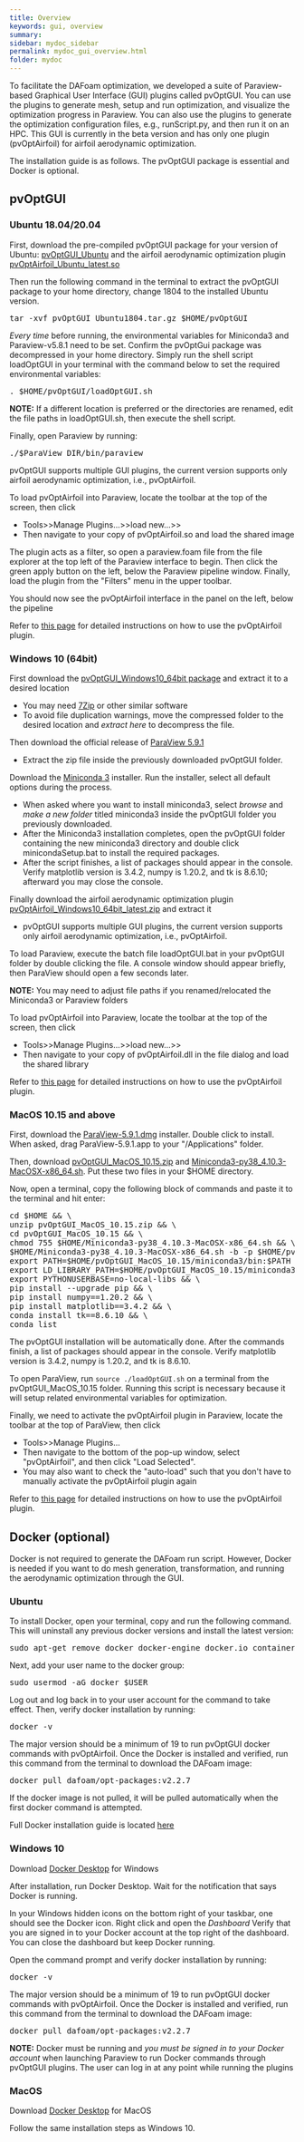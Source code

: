 ```yaml
---
title: Overview
keywords: gui, overview
summary: 
sidebar: mydoc_sidebar
permalink: mydoc_gui_overview.html
folder: mydoc
---
```


To facilitate the DAFoam optimization, we developed a suite of Paraview-based Graphical User Interface (GUI) plugins called pvOptGUI. You can use the plugins to generate mesh, setup and run optimization, and visualize the optimization progress in Paraview. You can also use the plugins to generate the optimization configuration files, e.g., runScript.py, and then run it on an HPC. This GUI is currently in the beta version and has only one plugin (pvOptAirfoil) for airfoil aerodynamic optimization. 

The installation guide is as follows. The pvOptGUI package is essential and Docker is optional.

## pvOptGUI

### Ubuntu 18.04/20.04

First, download the pre-compiled pvOptGUI package for your version of Ubuntu: [pvOptGUI_Ubuntu](https://github.com/DAFoam/files/releases/tag/pvOptGUI) and the airfoil aerodynamic optimization plugin [pvOptAirfoil_Ubuntu_latest.so](https://github.com/DAFoam/files/releases/tag/pvOptGUI)

Then run the following command in the terminal to extract the pvOptGUI package to your home directory, change 1804 to the installed Ubuntu version.

<pre>
tar -xvf pvOptGUI_Ubuntu1804.tar.gz $HOME/pvOptGUI
</pre>

*Every time* before running, the environmental variables for Miniconda3 and Paraview-v5.8.1 need to be set. Confirm the pvOptGui package was decompressed in your home directory. Simply run the shell script loadOptGUI in your terminal with the command below to set the required environmental variables:

<pre>
. $HOME/pvOptGUI/loadOptGUI.sh
</pre>

**NOTE:** If a different location is preferred or the directories are renamed, edit the file paths in loadOptGUI.sh, then execute the shell script.

Finally, open Paraview by running:

<pre>
./$ParaView_DIR/bin/paraview
</pre>

pvOptGUI supports multiple GUI plugins, the current version supports only airfoil aerodynamic optimization, i.e., pvOptAirfoil.

To load pvOptAirfoil into Paraview, locate the toolbar at the top of the screen, then click 
- Tools>>Manage Plugins...>>load new...>>
- Then navigate to your copy of pvOptAirfoil.so and load the shared image

The plugin acts as a filter, so open a paraview.foam file from the file explorer at the top left of the Paraview interface to begin. Then click the green apply button on the left, below the Paraview pipeline window. Finally, load the plugin from the "Filters" menu in the upper toolbar.

You should now see the pvOptAirfoil interface in the panel on the left, below the pipeline

Refer to [this page](mydoc_gui_pvoptairfoil.html) for detailed instructions on how to use the pvOptAirfoil plugin.

### Windows 10 (64bit)

First download the [pvOptGUI_Windows10_64bit package](https://github.com/DAFoam/files/releases/download/pvOptGUI/pvOptGUI_Windows10_64bit.zip) and extract it to a desired location
- You may need [7Zip](https://www.7-zip.org/) or other similar software
- To avoid file duplication warnings, move the compressed folder to the desired location and *extract here* to decompress the file.

Then download the official release of [ParaView 5.9.1](https://www.paraview.org/paraview-downloads/download.php?submit=Download&version=v5.9&type=binary&os=Windows&downloadFile=ParaView-5.9.1-Windows-Python3.8-msvc2017-64bit.zip)
- Extract the zip file inside the previously downloaded pvOptGUI folder.

Download the [Miniconda 3](https://repo.anaconda.com/miniconda/Miniconda3-py38_4.10.3-Windows-x86_64.exe) installer. Run the installer, select all default options during the process.
- When asked where you want to install miniconda3, select *browse* and *make a new folder* titled miniconda3 inside the pvOptGUI folder you previously downloaded.
- After the Miniconda3 installation completes, open the pvOptGUI folder containing the new miniconda3 directory and double click minicondaSetup.bat to install the required packages.
- After the script finishes, a list of packages should appear in the console. Verify matplotlib version is 3.4.2, numpy is 1.20.2, and tk is 8.6.10; afterward you may close the console.

Finally download the airfoil aerodynamic optimization plugin [pvOptAirfoil_Windows10_64bit_latest.zip](https://github.com/DAFoam/files/releases/download/pvOptGUI/pvOptAirfoil_Windows10_64bit_latest.zip) and extract it
- pvOptGUI supports multiple GUI plugins, the current version supports only airfoil aerodynamic optimization, i.e., pvOptAirfoil.


To load Paraview, execute the batch file loadOptGUI.bat in your pvOptGUI folder by double clicking the file. A console window should appear briefly, then ParaView should open a few seconds later.

**NOTE:** You may need to adjust file paths if you renamed/relocated the Miniconda3 or Paraview folders


To load pvOptAirfoil into Paraview, locate the toolbar at the top of the screen, then click 
- Tools>>Manage Plugins...>>load new...>>
- Then navigate to your copy of pvOptAirfoil.dll in the file dialog and load the shared library

Refer to [this page](mydoc_gui_pvoptairfoil.html) for detailed instructions on how to use the pvOptAirfoil plugin.

### MacOS 10.15 and above

First, download the [ParaView-5.9.1.dmg](https://github.com/DAFoam/files/releases/download/pvOptGUI/ParaView-5.9.1-OSX10.15-Python3.8-64bit.dmg) installer. Double click to install. When asked, drag ParaView-5.9.1.app to your "/Applications" folder.

Then, download [pvOptGUI_MacOS_10.15.zip](https://github.com/DAFoam/files/releases/download/pvOptGUI/pvOptGUI_MacOS_10.15.zip) and [Miniconda3-py38_4.10.3-MacOSX-x86_64.sh](https://repo.anaconda.com/miniconda/Miniconda3-py38_4.10.3-MacOSX-x86_64.sh). Put these two files in your $HOME directory.

Now, open a terminal, copy the following block of commands and paste it to the terminal and hit enter:

<pre>
cd $HOME && \
unzip pvOptGUI_MacOS_10.15.zip && \
cd pvOptGUI_MacOS_10.15 && \
chmod 755 $HOME/Miniconda3-py38_4.10.3-MacOSX-x86_64.sh && \
$HOME/Miniconda3-py38_4.10.3-MacOSX-x86_64.sh -b -p $HOME/pvOptGUI_MacOS_10.15/miniconda3 && \
export PATH=$HOME/pvOptGUI_MacOS_10.15/miniconda3/bin:$PATH && \
export LD_LIBRARY_PATH=$HOME/pvOptGUI_MacOS_10.15/miniconda3/lib:$LD_LIBRARY_PATH && \
export PYTHONUSERBASE=no-local-libs && \
pip install --upgrade pip && \
pip install numpy==1.20.2 && \
pip install matplotlib==3.4.2 && \
conda install tk==8.6.10 && \
conda list
</pre>

The pvOptGUI installation will be automatically done. After the commands finish, a list of packages should appear in the console. Verify matplotlib version is 3.4.2, numpy is 1.20.2, and tk is 8.6.10.

To open ParaView, run `source ./loadOptGUI.sh` on a terminal from the pvOptGUI_MacOS_10.15 folder. Running this script is necessary because it will setup related environmental variables for optimization.

Finally, we need to activate the pvOptAirfoil plugin in Paraview, locate the toolbar at the top of ParaView, then click 
- Tools>>Manage Plugins...
- Then navigate to the bottom of the pop-up window, select "pvOptAirfoil", and then click "Load Selected".
- You may also want to check the "auto-load" such that you don't have to manually activate the pvOptAirfoil plugin again 

Refer to [this page](mydoc_gui_pvoptairfoil.html) for detailed instructions on how to use the pvOptAirfoil plugin.

## Docker (optional)

Docker is not required to generate the DAFoam run script. However, Docker is needed if you want to do mesh generation, transformation, and running the aerodynamic optimization through the GUI. 
	
### Ubuntu	

To install Docker, open your terminal, copy and run the following command. This will uninstall any previous docker versions and install the latest version:

<pre>
sudo apt-get remove docker docker-engine docker.io containerd runc && sudo apt-get update && sudo apt-get install apt-transport-https ca-certificates curl gnupg-agent   software-properties-common -y && curl -fsSL https://download.docker.com/linux/ubuntu/gpg | sudo apt-key add - && sudo add-apt-repository "deb [arch=amd64] https:// download. docker.com/linux/ubuntu $(lsb_release -cs) stable" && sudo apt-get update && sudo apt-get install docker docker.io -y
</pre>

Next, add your user name to the docker group:

<pre>
sudo usermod -aG docker $USER
</pre>

Log out and log back in to your user account for the command to take effect. Then, verify docker installation by running:

<pre>
docker -v
</pre>

The major version should be a minimum of 19 to run pvOptGUI docker commands with pvOptAirfoil. Once the Docker is installed and verified, run this command from the terminal to download the DAFoam image:

<pre>
docker pull dafoam/opt-packages:v2.2.7
</pre>

If the docker image is not pulled, it will be pulled automatically when the first docker command is attempted.

Full Docker installation guide is located [here](https://docs.docker.com/engine/install/ubuntu/)

### Windows 10

Download [Docker Desktop](https://docs.docker.com/docker-for-windows/install/) for Windows

After installation, run Docker Desktop. Wait for the notification that says Docker is running.

In your Windows hidden icons on the bottom right of your taskbar, one should see the Docker icon. Right click and open the *Dashboard*
Verify that you are signed in to your Docker account at the top right of the dashboard. You can close the dashboard but keep Docker running.

Open the command prompt and verify docker installation by running:

<pre>
docker -v
</pre>

The major version should be a minimum of 19 to run pvOptGUI docker commands with pvOptAirfoil. Once the Docker is installed and verified, run this command from the terminal to download the DAFoam image:

<pre>
docker pull dafoam/opt-packages:v2.2.7
</pre>

**NOTE:** Docker must be running and *you must be signed in to your Docker account* when launching Paraview to run Docker commands through pvOptGUI plugins. The user can log in at any point while running the plugins

### MacOS

Download [Docker Desktop](https://hub.docker.com/editions/community/docker-ce-desktop-mac) for MacOS

Follow the same installation steps as Windows 10.

